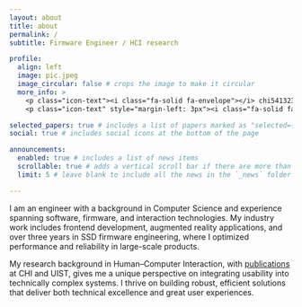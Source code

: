 ```yaml
---
layout: about
title: about
permalink: /
subtitle: Firmware Engineer / HCI research

profile:
  align: left
  image: pic.jpeg
  image_circular: false # crops the image to make it circular
  more_info: >
    <p class="icon-text"><i class="fa-solid fa-envelope"></i> chi541323@gmail.com</p>
    <p class="icon-text" style="margin-left: 3px"><i class="fa-solid fa-location-dot"></i> Taiwan</p>

selected_papers: true # includes a list of papers marked as "selected={true}"
social: true # includes social icons at the bottom of the page

announcements:
  enabled: true # includes a list of news items
  scrollable: true # adds a vertical scroll bar if there are more than 3 news items
  limit: 5 # leave blank to include all the news in the `_news` folder

---
```


I am an engineer with a background in Computer Science and experience spanning software, firmware, and interaction technologies. My industry work includes frontend development, augmented reality applications, and over three years in SSD firmware engineering, where I optimized performance and reliability in large-scale products.

My research background in Human–Computer Interaction, with [publications](https://dl.acm.org/profile/99659314429) at CHI and UIST, gives me a unique perspective on integrating usability into technically complex systems. I thrive on building robust, efficient solutions that deliver both technical excellence and great user experiences.
